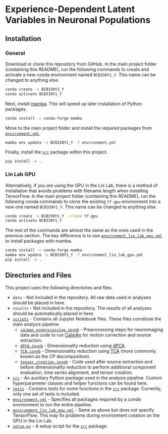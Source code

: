 # Experience-Dependent Latent Variables in Neuronal Populations

## Installation

### General

Download or clone this repository from GitHub.
In the main project folder (containing this README), run the following commands to create and activate a new conda environment named `BCB330Y1_Y`.
This name can be changed to anything else.

```sh
conda create -n BCB330Y1_Y
conda activate BCB330Y1_Y
```

Next, install [mamba](https://mamba.readthedocs.io/en/latest/).
This will speed up later installation of Python packages.

```sh
conda install -c conda-forge mamba
```

Move to the main project folder and install the required packages from [`environment.yml`](environment.yml).

```sh
mamba env update -n BCB330Y1_Y -f environment.yml
```

Finally, install the [`src`](src) package within this project.

```sh
pip install -e .
```

### Lin Lab GPU

Alternatively, if you are using the GPU in the Lin Lab, there is a method of installation that avoids problems with filename length when installing TensorFlow.
In the main project folder (containing this README), run the following conda commands to clone the existing `tf-gpu` environment into a new one named `BCB330Y1_Y`.
This name can be changed to anything else.

```sh
conda create -n BCB330Y1_Y --clone tf-gpu
conda activate BCB330Y1_Y
```

The rest of the commands are almost the same as the ones used in the previous section.
The key difference is to use [`environment_lin_lab_gpu.yml`](environment_lin_lab_gpu.yml) to install packages with mamba.

```sh
conda install -c conda-forge mamba
mamba env update -n BCB330Y1_Y -f environment_lin_lab_gpu.yml
pip install -e .
```

## Directories and Files

This project uses the following directories and files.

* `data` - Not included in the repository.
  All raw data used in analyses should be placed in here.
* `results` - Not included in the repository.
  The results of all analyses should be automatically placed in here.
* [`scripts`](scripts) - Contains all Jupyter Notebook files.
  These files constitute the main analysis pipeline.
  * [`caiman_preprocessing.ipynb`](scripts/caiman_preprocessing.ipynb) - Preprocessing steps for neuroimaging data and code to run [CaImAn](https://github.com/flatironinstitute/CaImAn) for motion correction and source extraction.
  * [`dPCA.ipynb`](scripts/dPCA.ipynb) - Dimensionality reduction using [dPCA](https://github.com/machenslab/dPCA).
  * [`TCA.ipynb`](scripts/TCA.ipynb) - Dimensionality reduction using [TCA](https://github.com/neurostatslab/tensortools) (more commonly known as the CP decomposition).
  * [`tensor_creation.ipynb`](scripts/tensor_creation.ipynb) - Code used after source extraction and before dimensionality reduction to perform additional component evaluation, time series alignment, and tensor creation.
* [`src`](src) - An auxiliary Python package used in the analysis pipeline.
  Custom hyperparameter classes and helper functions can be found here.
* [`tests`](tests) - Contains tests for some functions in the [`src`](src) package. 
  Currently, only one set of tests is included.
* [`environment.yml`](environment.yml) - Specifies all packages required by a conda environment to run the entire pipeline.
* [`environment_lin_lab_gpu.yml`](environment_lin_lab_gpu.yml) - Same as above but does not specify TensorFlow.
  This may fix problems during environment creation on the GPU in the Lin Lab.
* [`setup.py`](setup.py) - A setup script for the [`src`](src) package.



















